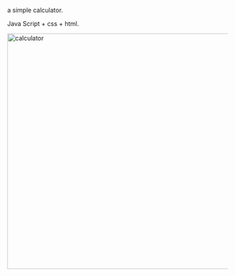 a simple calculator.

Java Script + css + html.

<img width="538" alt="calculator" src="https://user-images.githubusercontent.com/60138113/166249565-067ea2a5-d034-48c8-88ea-f6a30098a8b8.png">
